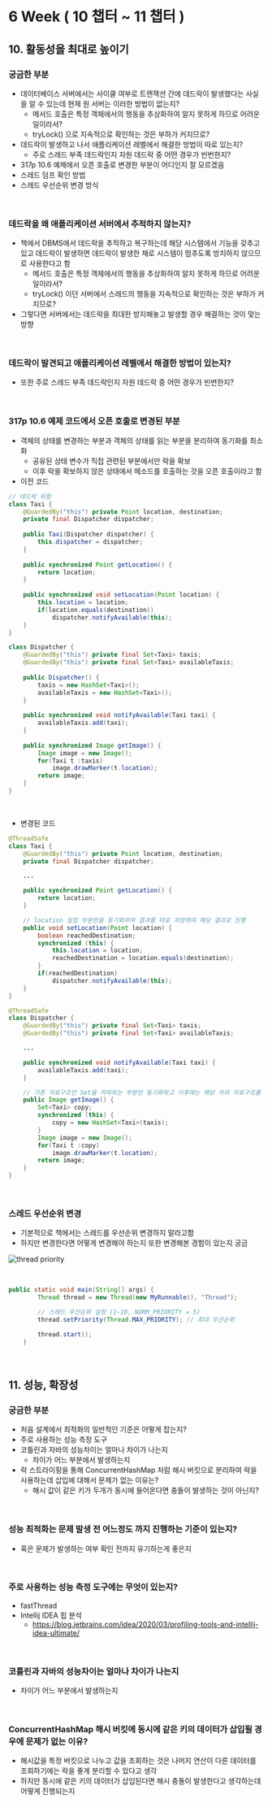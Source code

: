 # 6 Week ( 10 챕터 ~ 11 챕터 )

## 10. 활동성을 최대로 높이기

### 궁금한 부분
- 데이터베이스 서버에서는 사이클 여부로 트랜잭션 간에 데드락이 발생했다는 사실을 알 수 있는데 현재 원 서버는 이러한 방법이 없는지?
    - 메서드 호출은 특정 객체에서의 행동을 추상화하여 알지 못하게 하므로 어려운 일이라서?
    - tryLock() 으로 지속적으로 확인하는 것은 부하가 커지므로?
- 데드락이 발생하고 나서 애플리케이션 레벨에서 해결한 방법이 따로 있는지?
    - 주로 스레드 부족 데드락인지 자원 데드락 중 어떤 경우가 빈번한지?
- 317p 10.6 예제에서 오픈 호출로 변경한 부분이 어디인지 잘 모르겠음
- 스레드 덤프 확인 방법
- 스레드 우선순위 변경 방식

<br>

### 데드락을 왜 애플리케이션 서버에서 추적하지 않는지?
- 책에서 DBMS에서 데드락을 추적하고 복구하는데 해당 시스템에서 기능을 갖추고 있고 데드락이 발생하면 데드락이 발생한 채로 시스템이 멈추도록 방치하지 않으므로 사용한다고 함
    - 메서드 호출은 특정 객체에서의 행동을 추상화하여 알지 못하게 하므로 어려운 일이라서?
    - tryLock() 이던 서버에서 스레드의 행동을 지속적으로 확인하는 것은 부하가 커지므로?
- 그렇다면 서버에서는 데드락을 최대한 방지해놓고 발생할 경우 해결하는 것이 맞는 방향

<br>

### 데드락이 발견되고 애플리케이션 레벨에서 해결한 방법이 있는지?
- 또한 주로 스레드 부족 데드락인지 자원 데드락 중 어떤 경우가 빈번한지?

<br>

### 317p 10.6 예제 코드에서 오픈 호출로 변경된 부분
- 객체의 상태를 변경하는 부분과 객체의 상태를 읽는 부분을 분리하여 동기화를 최소화
    - 공유된 상태 변수가 직접 관련된 부분에서만 락을 확보
    - 이후 락을 확보하지 않은 상태에서 메소드를 호출하는 것을 오픈 호출이라고 함
- 이전 코드

```java
// 데드락 위험
class Taxi {
    @GuardedBy("this") private Point location, destination; 
    private final Dispatcher dispatcher; 
    
    public Taxi(Dispatcher dispatcher) {
        this.dispatcher = dispatcher;
    }
    
    public synchronized Point getLocation() {
        return location;
    }
    
    public synchronized void setLocation(Point location) {
        this.location = location;
        if(location.equals(destination))
            dispatcher.notifyAvailable(this);
    }
}

class Dispatcher {
    @GuardedBy("this") private final Set<Taxi> taxis;
    @GuardedBy("this") private final Set<Taxi> availableTaxis;
    
    public Dispatcher() {
        taxis = new HashSet<Taxi>();
        availableTaxis = new HashSet<Taxi>();
    }
    
    public synchronized void notifyAvailable(Taxi taxi) {
        availableTaxis.add(taxi);
    }
    
    public synchronized Image getImage() {
        Image image = new Image();
        for(Taxi t :taxis)
            image.drawMarker(t.location);
        return image;
    }
}
```

<br>

- 변경된 코드

```java
@ThreadSafe
class Taxi {
    @GuardedBy("this") private Point location, destination;
    private final Dispatcher dispatcher;

    ...

    public synchronized Point getLocation() {
        return location;
    }

    // location 설정 부분만을 동기화하여 결과를 따로 저장하여 해당 결과로 진행
    public void setLocation(Point location) {
        boolean reachedDestination;
        synchronized (this) {
            this.location = location;
            reachedDestination = location.equals(destination);
        }
        if(reachedDestination)
            dispatcher.notifyAvailable(this);
    }
}

@ThreadSafe
class Dispatcher {
    @GuardedBy("this") private final Set<Taxi> taxis;
    @GuardedBy("this") private final Set<Taxi> availableTaxis;

    ...

    public synchronized void notifyAvailable(Taxi taxi) {
        availableTaxis.add(taxi);
    }

    // 기존 자료구조인 Set을 카피하는 부분만 동기화하고 이후에는 해당 카피 자료구조를 사용하여 자료구조 내의 데이터를 락을 확보하지 않고 진행하도록 변경
    public Image getImage() {
        Set<Taxi> copy;
        synchronized (this) {
            copy = new HashSet<Taxi>(taxis);
        }
        Image image = new Image();
        for(Taxi t :copy)
            image.drawMarker(t.location);
        return image;
    }
}
```

<br>

### 스레드 우선순위 변경
- 기본적으로 책에서는 스레드를 우선순위 변경하지 말라고함
- 하지만 변경한다면 어떻게 변경해야 하는지 또한 변경해본 경험이 있는지 궁금

![thread priority](./img/thread-priority.png)

<br>

```java
public static void main(String[] args) {
        Thread thread = new Thread(new MyRunnable(), "Thread");

        // 스레드 우선순위 설정 (1~10, NORM_PRIORITY = 5)
        thread.setPriority(Thread.MAX_PRIORITY); // 최대 우선순위 

        thread.start();
    }
```

<br>

## 11. 성능, 확장성

### 궁금한 부분
- 처음 설계에서 최적화의 일반적인 기준은 어떻게 잡는지?
- 주로 사용하는 성능 측정 도구
- 코틀린과 자바의 성능차이는 얼마나 차이가 나는지
    - 차이가 어느 부분에서 발생하는지
- 락 스트라이핑을 통해 ConcurrentHashMap 처럼 해시 버킷으로 분리하여 락을 사용하는데 삽입에 대해서 문제가 없는 이유는?
    - 해시 값이 같은 키가 두개가 동시에 들어온다면 충돌이 발생하는 것이 아닌지?

<br>

### 성능 최적화는 문제 발생 전 어느정도 까지 진행하는 기준이 있는지?
- 혹은 문제가 발생하는 여부 확인 전까지 유기하는게 좋은지

<br>

### 주로 사용하는 성능 측정 도구에는 무엇이 있는지?
- fastThread
- Intellij IDEA 힙 분석
    - https://blog.jetbrains.com/idea/2020/03/profiling-tools-and-intellij-idea-ultimate/

<br>

### 코틀린과 자바의 성능차이는 얼마나 차이가 나는지
 - 차이가 어느 부분에서 발생하는지

<br>

### ConcurrentHashMap 해시 버킷에 동시에 같은 키의 데이터가 삽입될 경우에 문제가 없는 이유?
- 해시값을 특정 버킷으로 나누고 값을 조회하는 것은 나머지 연산이 다른 데이터를 조회하기에는 락을 좋게 분리할 수 있다고 생각
- 하지만 동시에 같은 키의 데이터가 삽입된다면 해시 충돌이 발생한다고 생각하는데 어떻게 진행되는지